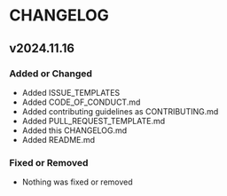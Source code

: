 # CHANGELOG

## v2024.11.16

### Added or Changed

- Added ISSUE_TEMPLATES
- Added CODE_OF_CONDUCT.md
- Added contributing guidelines as CONTRIBUTING.md
- Added PULL_REQUEST_TEMPLATE.md
- Added this CHANGELOG.md
- Added README.md

### Fixed or Removed

- Nothing was fixed or removed
